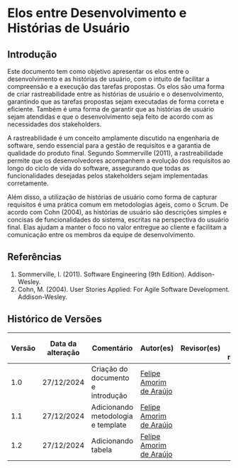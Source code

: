 # Elos entre Desenvolvimento e Histórias de Usuário

## Introdução

Este documento tem como objetivo apresentar os elos entre o desenvolvimento e as histórias de usuário, com o intuito de facilitar a compreensão e a execução das tarefas propostas. Os elos são uma forma de criar rastreabilidade entre as histórias de usuário e o desenvolvimento, garantindo que as tarefas propostas sejam executadas de forma correta e eficiente. Também é uma forma de garantir que as histórias de usuário sejam atendidas e que o desenvolvimento seja feito de acordo com as necessidades dos stakeholders.

A rastreabilidade é um conceito amplamente discutido na engenharia de software, sendo essencial para a gestão de requisitos e a garantia de qualidade do produto final. Segundo Sommerville (2011), a rastreabilidade permite que os desenvolvedores acompanhem a evolução dos requisitos ao longo do ciclo de vida do software, assegurando que todas as funcionalidades desejadas pelos stakeholders sejam implementadas corretamente.

Além disso, a utilização de histórias de usuário como forma de capturar requisitos é uma prática comum em metodologias ágeis, como o Scrum. De acordo com Cohn (2004), as histórias de usuário são descrições simples e concisas de funcionalidades do sistema, escritas na perspectiva do usuário final. Elas ajudam a manter o foco no valor entregue ao cliente e facilitam a comunicação entre os membros da equipe de desenvolvimento.

## Referências

1. Sommerville, I. (2011). Software Engineering (9th Edition). Addison-Wesley.
2. Cohn, M. (2004). User Stories Applied: For Agile Software Development. Addison-Wesley.

## Histórico de Versões

| Versão | Data da alteração | Comentário | Autor(es) | Revisor(es) | Data de revisão |
|--------|-----------|-----------|-----------|-------------|-------------|
| 1.0 | 27/12/2024 | Criação do documento e introdução | [Felipe Amorim de Araújo](https://github.com/lipeaaraujo) |  |  |
| 1.1 | 27/12/2024 | Adicionando metodologia e template | [Felipe Amorim de Araújo](https://github.com/lipeaaraujo) |  |  |
| 1.2 | 27/12/2024 | Adicionando tabela | [Felipe Amorim de Araújo](https://github.com/lipeaaraujo) |  |  |
